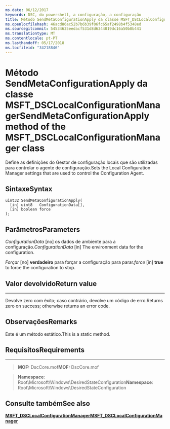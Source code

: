 ```yaml
---
ms.date: 06/12/2017
keywords: DSC, do powershell, a configuração, a configuração
title: Método SendMetaConfigurationApply da classe MSFT_DSCLocalConfigurationManager
ms.openlocfilehash: 46acd86ac52b7b6b39f06fc65af2498b4f5348ed
ms.sourcegitcommit: 54534635eedacf531d8d6344019dc16a50b8b441
ms.translationtype: MT
ms.contentlocale: pt-PT
ms.lasthandoff: 05/17/2018
ms.locfileid: "34218846"
---
```

# <a name="sendmetaconfigurationapply-method-of-the-msftdsclocalconfigurationmanager-class"></a><span data-ttu-id="4a31e-103">Método SendMetaConfigurationApply da classe MSFT_DSCLocalConfigurationManager</span><span class="sxs-lookup"><span data-stu-id="4a31e-103">SendMetaConfigurationApply method of the MSFT_DSCLocalConfigurationManager class</span></span>

<span data-ttu-id="4a31e-104">Define as definições do Gestor de configuração locais que são utilizadas para controlar o agente de configuração.</span><span class="sxs-lookup"><span data-stu-id="4a31e-104">Sets the Local Configuration Manager settings that are used to control the Configuration Agent.</span></span>

<a name="syntax"></a><span data-ttu-id="4a31e-105">Sintaxe</span><span class="sxs-lookup"><span data-stu-id="4a31e-105">Syntax</span></span>
------

```mof
uint32 SendMetaConfigurationApply(
  [in] uint8   ConfigurationData[],
  [in] boolean force
);
```

<a name="parameters"></a><span data-ttu-id="4a31e-106">Parâmetros</span><span class="sxs-lookup"><span data-stu-id="4a31e-106">Parameters</span></span>
----------

<span data-ttu-id="4a31e-107">*ConfigurationData* \[no\] os dados de ambiente para a configuração.</span><span class="sxs-lookup"><span data-stu-id="4a31e-107">*ConfigurationData* \[in\] The environment data for the configuration.</span></span>

<span data-ttu-id="4a31e-108">*Forçar* \[no\] **verdadeiro** para forçar a configuração para parar.</span><span class="sxs-lookup"><span data-stu-id="4a31e-108">*force* \[in\] **true** to force the configuration to stop.</span></span>

## <a name="return-value"></a><span data-ttu-id="4a31e-109">Valor devolvido</span><span class="sxs-lookup"><span data-stu-id="4a31e-109">Return value</span></span>
------------

<span data-ttu-id="4a31e-110">Devolve zero com êxito; caso contrário, devolve um código de erro.</span><span class="sxs-lookup"><span data-stu-id="4a31e-110">Returns zero on success; otherwise returns an error code.</span></span>

## <a name="remarks"></a><span data-ttu-id="4a31e-111">Observações</span><span class="sxs-lookup"><span data-stu-id="4a31e-111">Remarks</span></span>

<span data-ttu-id="4a31e-112">Este é um método estático.</span><span class="sxs-lookup"><span data-stu-id="4a31e-112">This is a static method.</span></span>

## <a name="requirements"></a><span data-ttu-id="4a31e-113">Requisitos</span><span class="sxs-lookup"><span data-stu-id="4a31e-113">Requirements</span></span>
------------
><span data-ttu-id="4a31e-114">**MOF:** DscCore.mof</span><span class="sxs-lookup"><span data-stu-id="4a31e-114">**MOF:** DscCore.mof</span></span>

><span data-ttu-id="4a31e-115">**Namespace**: Root\Microsoft\Windows\DesiredStateConfiguration</span><span class="sxs-lookup"><span data-stu-id="4a31e-115">**Namespace**: Root\Microsoft\Windows\DesiredStateConfiguration</span></span>


## <a name="see-also"></a><span data-ttu-id="4a31e-116">Consulte também</span><span class="sxs-lookup"><span data-stu-id="4a31e-116">See also</span></span>


[<span data-ttu-id="4a31e-117">**MSFT_DSCLocalConfigurationManager**</span><span class="sxs-lookup"><span data-stu-id="4a31e-117">**MSFT_DSCLocalConfigurationManager**</span></span>](msft-dsclocalconfigurationmanager.md)